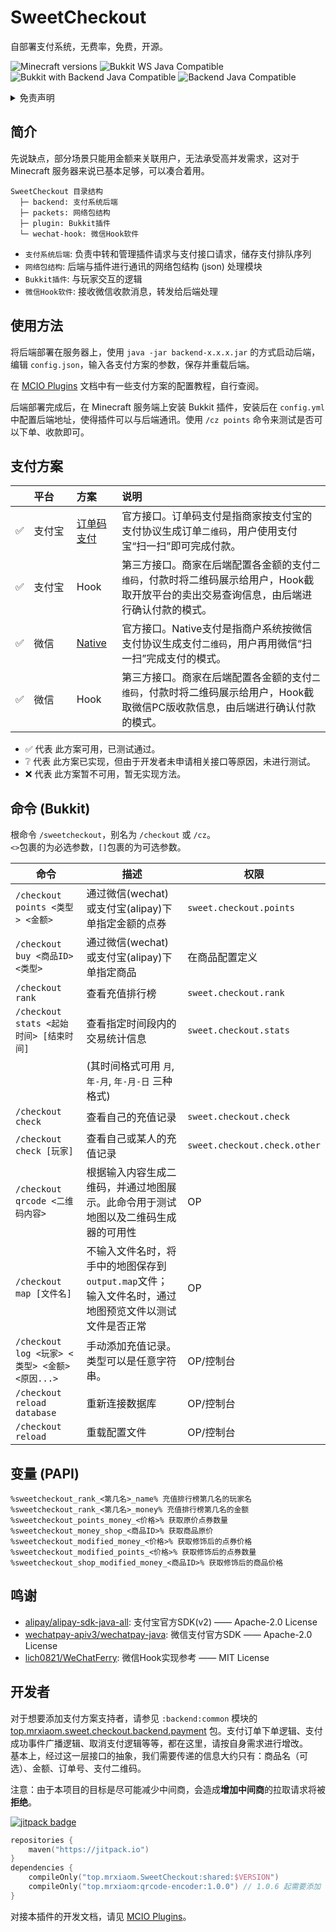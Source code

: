 # SweetCheckout

自部署支付系统，无费率，免费，开源。

![Minecraft versions](https://img.shields.io/badge/minecraft-1.7.10--1.21.8-blue) ![Bukkit WS Java Compatible](https://img.shields.io/badge/bukkit--ws-Java_8-purple) ![Bukkit with Backend Java Compatible](https://img.shields.io/badge/bukkit--with--backend-Java_8-purple) ![Backend Java Compatible](https://img.shields.io/badge/backend--cli-Java_17-purple)

<details>
    <summary>免责声明</summary>
    <p>仅供学习研究与技术交流，请勿用于非法用途，后果自负。</p>
    <p>本项目作者与贡献者不对本项目的有效性、可靠性、安全性等作任何明示或暗示的保证，也不对使用或滥用本项目造成的任何直接或间接的损失、责任、索赔、要求或诉讼承担任何责任。</p>
    <p>本项目源代码或二进制文件的使用者应当遵守相关法律法规，尊重 Tencent 公司和阿里巴巴集团的版权与隐私，不得侵犯其与其它第三方的合法权益，不得从事任何违法或违反道德的行为。</p>
    <p>使用本程序的源代码或二进制文件的任何部分即代表你同意此条款，如有异议，请立即停止使用并删除所有相关文件。</p>
    <p>项目简介中的“无费率”指的是，本项目不额外收取手续费。例如当面付/订单码支付接口，支付宝官方收取<code>0.6%</code>手续费，那么费率就是<code>0.6%</code>，无额外的中间商抽成。</p>
</details>

## 简介

先说缺点，部分场景只能用金额来关联用户，无法承受高并发需求，这对于 Minecraft 服务器来说已基本足够，可以凑合着用。

```
SweetCheckout 目录结构
  ├─ backend: 支付系统后端
  ├─ packets: 网络包结构
  ├─ plugin: Bukkit插件
  └─ wechat-hook: 微信Hook软件
```

+ `支付系统后端`: 负责中转和管理插件请求与支付接口请求，储存支付排队序列
+ `网络包结构`: 后端与插件进行通讯的网络包结构 (json) 处理模块
+ `Bukkit插件`: 与玩家交互的逻辑
+ `微信Hook软件`: 接收微信收款消息，转发给后端处理

## 使用方法

将后端部署在服务器上，使用 `java -jar backend-x.x.x.jar` 的方式启动后端，编辑 `config.json`，输入各支付方案的参数，保存并重载后端。

在 [MCIO Plugins](https://plugins.mcio.dev/docs/checkout/install/backend) 文档中有一些支付方案的配置教程，自行查阅。

后端部署完成后，在 Minecraft 服务端上安装 Bukkit 插件，安装后在 `config.yml` 中配置后端地址，使得插件可以与后端通讯。使用 `/cz points` 命令来测试是否可以下单、收款即可。

## 支付方案

|     | 平台　　 | 方案　　                                                                                | 说明 |
| --- |:--- |:------------------------------------------------------------------------------------|:--- |
| ✅ | 支付宝 | [订单码支付](https://b.alipay.com/page/product-workspace/product-detail/I1080300001000068149) | 官方接口。订单码支付是指商家按支付宝的支付协议生成订单`二维码`，用户使用支付宝“扫一扫”即可完成付款。 |
| ✅ | 支付宝 | Hook                                                                                | 第三方接口。商家在后端配置各金额的支付`二维码`，付款时将二维码展示给用户，Hook截取开放平台的卖出交易查询信息，由后端进行确认付款的模式。 |
| ✅ | 微信 | [Native](https://pay.weixin.qq.com/static/product/product_intro.shtml?name=native)  | 官方接口。Native支付是指商户系统按微信支付协议生成支付`二维码`，用户再用微信“扫一扫”完成支付的模式。 |
| ✅ | 微信 | Hook                                                                                | 第三方接口。商家在后端配置各金额的支付`二维码`，付款时将二维码展示给用户，Hook截取微信PC版收款信息，由后端进行确认付款的模式。 |

+ ✅ 代表 此方案可用，已测试通过。
+ ❔ 代表 此方案已实现，但由于开发者未申请相关接口等原因，未进行测试。
+ ❌ 代表 此方案暂不可用，暂无实现方法。

## 命令 (Bukkit)

根命令 `/sweetcheckout`，别名为 `/checkout` 或 `/cz`。  
`<>`包裹的为必选参数，`[]`包裹的为可选参数。  

| 命令                                     | 描述                                                       | 权限                           |
|----------------------------------------|----------------------------------------------------------|------------------------------|
| `/checkout points <类型> <金额>`           | 通过微信(wechat)或支付宝(alipay)下单指定金额的点券                        | `sweet.checkout.points`      |
| `/checkout buy <商品ID> <类型>`            | 通过微信(wechat)或支付宝(alipay)下单指定商品                           | 在商品配置定义                      |
| `/checkout rank`                       | 查看充值排行榜                                                  | `sweet.checkout.rank`        |
| `/checkout stats <起始时间> [结束时间]`        | 查看指定时间段内的交易统计信息                                          | `sweet.checkout.stats`       |
|                                        | (其时间格式可用 `月`, `年-月`, `年-月-日` 三种格式)                       |                              |
| `/checkout check`                      | 查看自己的充值记录                                                | `sweet.checkout.check`       |
| `/checkout check [玩家]`                 | 查看自己或某人的充值记录                                             | `sweet.checkout.check.other` |
| `/checkout qrcode <二维码内容>`             | 根据输入内容生成二维码，并通过地图展示。此命令用于测试地图以及二维码生成器的可用性                | OP                           |
| `/checkout map [文件名]`                  | 不输入文件名时，将手中的地图保存到`output.map`文件；输入文件名时，通过地图预览文件以测试文件是否正常 | OP                           |
| `/checkout log <玩家> <类型> <金额> <原因...>` | 手动添加充值记录。类型可以是任意字符串。                                     | OP/控制台                       |
| `/checkout reload database`            | 重新连接数据库                                                  | OP/控制台                       |
| `/checkout reload`                     | 重载配置文件                                                   | OP/控制台                       |

## 变量 (PAPI)

```
%sweetcheckout_rank_<第几名>_name% 充值排行榜第几名的玩家名
%sweetcheckout_rank_<第几名>_money% 充值排行榜第几名的金额
%sweetcheckout_points_money_<价格>% 获取原价点券数量
%sweetcheckout_money_shop_<商品ID>% 获取商品原价
%sweetcheckout_modified_money_<价格>% 获取修饰后的点券价格
%sweetcheckout_modified_points_<价格>% 获取修饰后的点券数量
%sweetcheckout_shop_modified_money_<商品ID>% 获取修饰后的商品价格
```

## 鸣谢

+ [alipay/alipay-sdk-java-all](https://github.com/alipay/alipay-sdk-java-all): 支付宝官方SDK(v2) —— Apache-2.0 License
+ [wechatpay-apiv3/wechatpay-java](https://github.com/wechatpay-apiv3/wechatpay-java): 微信支付官方SDK —— Apache-2.0 License
+ [lich0821/WeChatFerry](https://github.com/lich0821/WeChatFerry): 微信Hook实现参考 —— MIT License

## 开发者

对于想要添加支付方案支持者，请参见 `:backend:common` 模块的 [top.mrxiaom.sweet.checkout.backend.payment](https://github.com/MrXiaoM/SweetCheckout/tree/main/backend/common/src/main/java/top/mrxiaom/sweet/checkout/backend/payment) 包。支付订单下单逻辑、支付成功事件广播逻辑、取消支付逻辑等等，都在这里，请按自身需求进行增改。  
基本上，经过这一层接口的抽象，我们需要传递的信息大约只有：商品名（可选）、金额、订单号、支付二维码。

注意：由于本项目的目标是尽可能减少中间商，会造成**增加中间商**的拉取请求将被**拒绝**。

[![jitpack badge](https://jitpack.io/v/top.mrxiaom/SweetCheckout.svg)](https://jitpack.io/#top.mrxiaom/SweetCheckout)

```kotlin
repositories {
    maven("https://jitpack.io")
}
dependencies {
    compileOnly("top.mrxiaom.SweetCheckout:shared:$VERSION")
    compileOnly("top.mrxiaom:qrcode-encoder:1.0.0") // 1.0.6 起需要添加
}
```

对接本插件的开发文档，请见 [MCIO Plugins](https://plugins.mcio.dev/docs/checkout/api/)。
